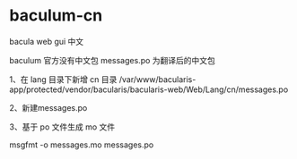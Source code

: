 # baculum-cn
bacula web gui 中文

baculum 官方没有中文包
messages.po 为翻译后的中文包

1、在 lang 目录下新增 cn 目录
/var/www/bacularis-app/protected/vendor/bacularis/bacularis-web/Web/Lang/cn/messages.po

2、新建messages.po

3、基于 po 文件生成 mo 文件

msgfmt -o messages.mo messages.po

